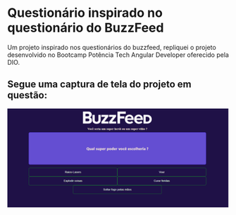 # Questionário inspirado no questionário do BuzzFeed
Um projeto inspirado nos questionários do buzzfeed, repliquei o projeto desenvolvido no Bootcamp Potência Tech Angular Developer oferecido pela DIO.

## Segue uma captura de tela do projeto em questão:
![Captura de Tela 1](/src/assets/imgs/CapturaDeTela-pt1.png)

